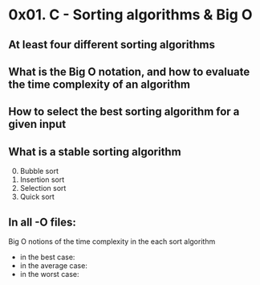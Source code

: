 # 0x01. C - Sorting algorithms & Big O
## At least four different sorting algorithms
## What is the Big O notation, and how to evaluate the time complexity of an algorithm
## How to select the best sorting algorithm for a given input
## What is a stable sorting algorithm

0. Bubble sort
1. Insertion sort
2. Selection sort
3. Quick sort


## In all <number>-O files:
Big O notions of the time complexity in the each sort algorithm
- in the best case:
- in the average case:
- in the worst case: